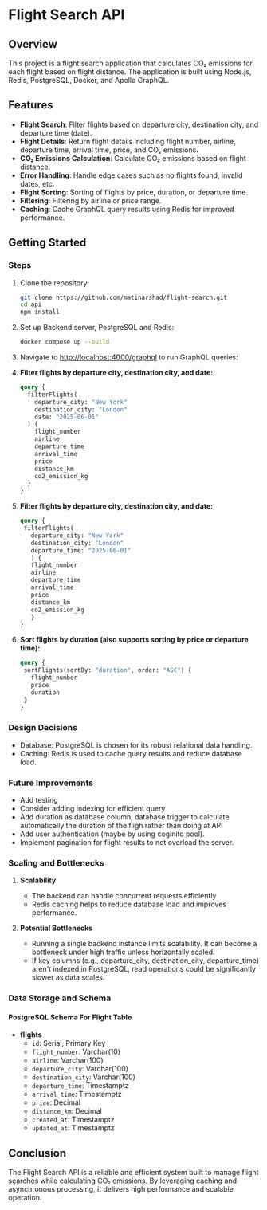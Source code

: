# Flight Search API

## Overview

This project is a flight search application that calculates CO₂ emissions for each flight based on flight distance. The application is built using Node.js, Redis, PostgreSQL, Docker, and Apollo GraphQL.

## Features

- **Flight Search**: Filter flights based on departure city, destination city, and departure time (date).
- **Flight Details**: Return flight details including flight number, airline, departure time, arrival time, price, and CO₂ emissions.
- **CO₂ Emissions Calculation**: Calculate CO₂ emissions based on flight distance.
- **Error Handling**: Handle edge cases such as no flights found, invalid dates, etc.
- **Flight Sorting**: Sorting of flights by price, duration, or departure time.
- **Filtering**: Filtering by airline or price range.
- **Caching**: Cache GraphQL query results using Redis for improved performance.

## Getting Started

### Steps
1. Clone the repository:
   ```bash
   git clone https://github.com/matinarshad/flight-search.git
   cd api
   npm install

2. Set up Backend server, PostgreSQL and Redis:
   ```bash
   docker compose up --build

3. Navigate to [http://localhost:4000/graphql](http://localhost:4000/graphql) to run GraphQL queries:

4. **Filter flights by departure city, destination city, and date:**

   ```graphql
   query {
     filterFlights(
       departure_city: "New York"
       destination_city: "London"
       date: "2025-06-01"
     ) {
       flight_number
       airline
       departure_time
       arrival_time
       price
       distance_km
       co2_emission_kg
     }
   }

5. **Filter flights by departure city, destination city, and date:**

   ```graphql
   query {
    filterFlights(
      departure_city: "New York"
      destination_city: "London"
      departure_time: "2025-06-01"
      ) {
      flight_number
      airline
      departure_time
      arrival_time
      price
      distance_km
      co2_emission_kg
      }
   }

6. **Sort flights by duration (also supports sorting by price or departure time):**

   ```graphql
   query {
    sortFlights(sortBy: "duration", order: "ASC") {
      flight_number
      price
      duration
    }
   }

### Design Decisions
- Database: PostgreSQL is chosen for its robust relational data handling.
- Caching: Redis is used to cache query results and reduce database load.
### Future Improvements
- Add testing
- Consider adding indexing for efficient query
- Add duration as database column, database trigger to calculate automatically the duration of the fligh rather than doing at API
- Add user authentication (maybe by using coginito pool).
- Implement pagination for flight results to not overload the server.

### Scaling and Bottlenecks

1. **Scalability**
   - The backend can handle concurrent requests efficiently 
   - Redis caching helps to reduce database load and improves performance.

2. **Potential Bottlenecks**
   - Running a single backend instance limits scalability. It can become a bottleneck under high traffic unless horizontally scaled.
   - If key columns (e.g., departure_city, destination_city, departure_time) aren't indexed in PostgreSQL, read operations could be significantly slower as data scales.


### Data Storage and Schema

#### PostgreSQL Schema For Flight Table

- **flights**
  - `id`: Serial, Primary Key
  - `flight_number`: Varchar(10)
  - `airline`: Varchar(100)
  - `departure_city`: Varchar(100)
  - `destination_city`: Varchar(100)
  - `departure_time`: Timestamptz
  - `arrival_time`: Timestamptz
  - `price`: Decimal
  - `distance_km`: Decimal
  - `created_at`: Timestamptz
  - `updated_at`: Timestamptz

## Conclusion

The Flight Search API is a reliable and efficient system built to manage flight searches while calculating CO₂ emissions. By leveraging caching and asynchronous processing, it delivers high performance and scalable operation.
